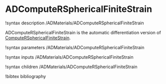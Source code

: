 # ADComputeRSphericalFiniteStrain<RESIDUAL>

!syntax description /ADMaterials/ADComputeRSphericalFiniteStrain<RESIDUAL>

ADComputeRSphericalFiniteStrain is the automatic differentiation version of
[ComputeRSphericalFiniteStrain](/ComputeRSphericalFiniteStrain.md).

!syntax parameters /ADMaterials/ADComputeRSphericalFiniteStrain<RESIDUAL>

!syntax inputs /ADMaterials/ADComputeRSphericalFiniteStrain<RESIDUAL>

!syntax children /ADMaterials/ADComputeRSphericalFiniteStrain<RESIDUAL>

!bibtex bibliography
